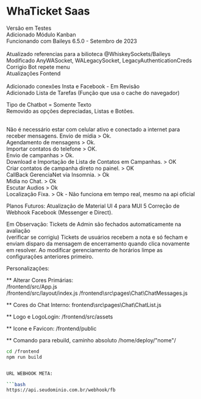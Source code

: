 # WhaTicket Saas</br>
Versão em Testes</br>
Adicionado Módulo Kanban</br>
Funcionando com Baileys 6.5.0 - Setembro de 2023 </br>
</br> Atualizado referencias para a bilioteca @WhiskeySockets/Baileys</br>
Modificado AnyWASocket, WALegacySocket, LegacyAuthenticationCreds</br>
Corrigio Bot repete menu</br>
Atualizações Fontend</br>
</br> Adicionado conexões Insta e Facebook - Em Revisão
</br> Adicionado Lista de Tarefas (Função que usa o cache do navegador)

Tipo de Chatbot = Somente Texto <br> Removido as opções depreciadas, Listas e Botões.

</br> Não é necessário estar com celular ativo e conectado a internet para receber mensagens.
Envio de mídia > Ok.</br>
Agendamento de mensagens > Ok.</br>
Importar contatos do telefone > OK. </br>
Envio de campanhas > Ok. </br>
Download e Importação de Lista de Contatos em Campanhas. > OK </br>
Criar contatos de campanha direto no painel. > OK </br>
CallBack GerenciaNet via Insomnia. > Ok </br>
Midia no Chat. > Ok</br>
Escutar Audios > Ok </br>
Localização Fixa. > Ok - Não funciona em tempo real, mesmo na api oficial</br>

Planos Futuros:
Atualização de Material UI 4 para MUI 5
Correção de Webhook Facebook (Messenger e Direct).

Em Observação:
Tickets de Admin são fechados automaticamente na avaliação </br>
(verificar se corrigiu) Tickets de usuários recebem a nota e só fecham e enviam disparo da mensagem de encerramento quando clica novamente em resolver.
Ao modificar gerenciamento de horários limpe as configurações anteriores primeiro.

Personalizações:

** Alterar Cores Primárias:</br>
/frontend/src/App.js</br>
/frontend/src/layout/index.js
/frontend\src\pages\Chat\ChatMessages.js

** Cores do Chat Interno:
frontend\src\pages\Chat\ChatList.js</br>

** Logo e LogoLogin:
/frontend/src/assets

** Icone e Favicon:
/frontend/public

** Comando para rebuild, caminho absoluto /home/deploy/"nome"/
  
```bash
cd /frontend
npm run build


URL WEBHOOK META:

```bash
https://api.seudominio.com.br/webhook/fb
